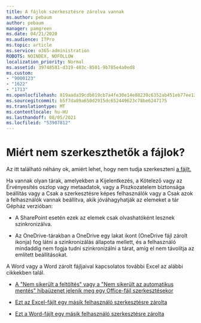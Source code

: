 ```yaml
---
title: A fájlok szerkesztésre zárolva vannak
ms.author: pebaum
author: pebaum
manager: pamgreen
ms.date: 04/21/2020
ms.audience: ITPro
ms.topic: article
ms.service: o365-administration
ROBOTS: NOINDEX, NOFOLLOW
localization_priority: Normal
ms.assetid: 39748581-d319-403c-8501-9b785e4a0ed8
ms.custom:
- "9000123"
- "1622"
- "1713"
ms.openlocfilehash: 819aada39cdb819cb7a4fe30e14e88239c6352ab451eb77ee135307d5dd1cfcd
ms.sourcegitcommit: b5f7da89a650d2915dc652449623c78be6247175
ms.translationtype: MT
ms.contentlocale: hu-HU
ms.lasthandoff: 08/05/2021
ms.locfileid: "53907812"
---
```

# <a name="why-cant-i-edit-files"></a>Miért nem szerkeszthetők a fájlok?

Az itt található néhány ok, amiért lehet, hogy nem tudja szerkeszteni [a fájlt.](https://support.office.com/article/why-can-t-i-edit-this-file-97315f48-aa5e-49d3-a4ae-a14b73daf87b)

Ha vannak olyan tárak,  amelyekben a  Kijelentkezés, a Kötelező vagy az Érvényesítés  oszlop vagy metaadatok, vagy a Piszkozatelem biztonsága beállítás vagy a Csak a szerkesztésre képes felhasználók vagy a Csak azok a felhasználók vannak beállítva, akik jóváhagyhatják az elemeket a tár Gépház verzióban:  

- A SharePoint esetén ezek az elemek csak olvashatóként lesznek szinkronizálva.

- Az OneDrive-tárakban a OneDrive egy lakat ikont (OneDrive fájl zárolt ikonja) fog látni a szinkronizálás állapota mellett, és a felhasználó mindaddig nem fogja tudni szinkronizálni a tárat, amíg el nem távolítja az említett beállításokat. 

A Word vagy a Word zárolt fájljaival kapcsolatos további Excel az alábbi cikkekben talál.

- [A "Nem sikerült a feltöltés" vagy a "Nem sikerült az automatikus mentés" hibaüzenet jelenik meg egy Office-fájl szerkesztésekor](https://support.office.com/article/i-got-an-upload-failed-or-couldn-t-save-automatically-error-while-editing-an-office-file-93a14d34-88e3-4a91-9eef-58cc541d31f8)

- [Ezt az Excel-fájlt egy másik felhasználó szerkesztésre zárolta](https://support.office.com/article/Excel-file-is-locked-for-editing-by-another-user-6fa93887-2c2c-45f0-abcc-31b04aed68b3)

- [Ezt a Word-fájlt egy másik felhasználó szerkesztésre zárolta](https://support.microsoft.com/help/313472/the-document-is-locked-for-editing-by-another-user-error-message-when)
